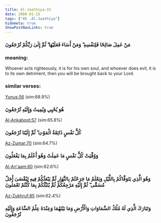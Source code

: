 ```yaml
---
title: Al-Jaathiya:15
date: 2008-01-16
tags: ["45 .Al-Jaathiya"]
hidemeta: true 
ShowPostNavLinks: true 
---
```

### مَنْ عَمِلَ صَالِحًا فَلِنَفْسِهِ ۖ وَمَنْ أَسَاءَ فَعَلَيْهَا ۖ ثُمَّ إِلَىٰ رَبِّكُمْ تُرْجَعُونَ
### meaning: 
Whoever acts righteously, it is for his own soul, and whoever does evil, it is to its own detriment, then you will be brought back to your Lord.
### similar verses: 

[Yunus:56](/10/56) (sim:68.9%)

### هُوَ يُحْيِي وَيُمِيتُ وَإِلَيْهِ تُرْجَعُونَ

[Al-Ankaboot:57](/29/57) (sim:65.8%)

### كُلُّ نَفْسٍ ذَائِقَةُ الْمَوْتِ ۖ ثُمَّ إِلَيْنَا تُرْجَعُونَ

[Az-Zumar:70](/39/70) (sim:64.7%)

### وَوُفِّيَتْ كُلُّ نَفْسٍ مَا عَمِلَتْ وَهُوَ أَعْلَمُ بِمَا يَفْعَلُونَ

[Al-An'aam:60](/6/60) (sim:62.6%)

### وَهُوَ الَّذِي يَتَوَفَّاكُمْ بِاللَّيْلِ وَيَعْلَمُ مَا جَرَحْتُمْ بِالنَّهَارِ ثُمَّ يَبْعَثُكُمْ فِيهِ لِيُقْضَىٰ أَجَلٌ مُسَمًّى ۖ ثُمَّ إِلَيْهِ مَرْجِعُكُمْ ثُمَّ يُنَبِّئُكُمْ بِمَا كُنْتُمْ تَعْمَلُونَ

[Az-Zukhruf:85](/43/85) (sim:62.4%)

### وَتَبَارَكَ الَّذِي لَهُ مُلْكُ السَّمَاوَاتِ وَالْأَرْضِ وَمَا بَيْنَهُمَا وَعِنْدَهُ عِلْمُ السَّاعَةِ وَإِلَيْهِ تُرْجَعُونَ
